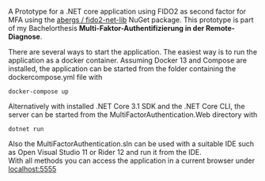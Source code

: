 A Prototype for a .NET core application using FIDO2 as second factor for MFA using the [abergs / fido2-net-lib](https://github.com/abergs/fido2-net-lib) NuGet package. This prototype is part of my Bachelorthesis __Multi-Faktor-Authentifizierung in der Remote-Diagnose__.

There are several ways to start the application. The easiest way
is to run the application as a docker container. Assuming Docker 13
and Compose are installed, the application can be started from the folder containing the dockercompose.yml file with
```
docker-compose up
```
Alternatively with installed .NET Core 3.1 SDK and the .NET Core CLI, the server can be started from the MultiFactorAuthentication.Web directory with
```
dotnet run
```
Also the MultiFactorAuthentication.sln can be used with a suitable IDE such as Open Visual Studio 11 or Rider 12 and run it from the IDE.  
With all methods you can access the application in a current browser under [localhost:5555](http://localhost:5555/)